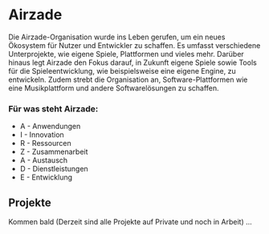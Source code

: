 # Airzade

Die Airzade-Organisation wurde ins Leben gerufen, um ein neues Ökosystem für Nutzer und Entwickler zu schaffen. Es umfasst verschiedene Unterprojekte, wie eigene Spiele, Plattformen und vieles mehr. Darüber hinaus legt Airzade den Fokus darauf, in Zukunft eigene Spiele sowie Tools für die Spieleentwicklung, wie beispielsweise eine eigene Engine, zu entwickeln. Zudem strebt die Organisation an, Software-Plattformen wie eine Musikplattform und andere Softwarelösungen zu schaffen.

### Für was steht Airzade:
- A - Anwendungen
- I - Innovation
- R - Ressourcen
- Z - Zusammenarbeit
- A - Austausch
- D - Dienstleistungen
- E - Entwicklung



## Projekte 

Kommen bald (Derzeit sind alle Projekte auf Private und noch in Arbeit) ...
